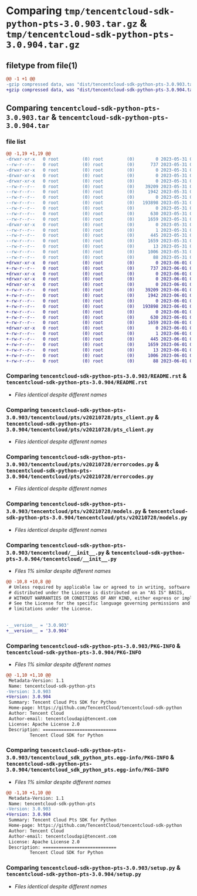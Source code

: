 # Comparing `tmp/tencentcloud-sdk-python-pts-3.0.903.tar.gz` & `tmp/tencentcloud-sdk-python-pts-3.0.904.tar.gz`

## filetype from file(1)

```diff
@@ -1 +1 @@
-gzip compressed data, was "dist/tencentcloud-sdk-python-pts-3.0.903.tar", last modified: Wed May 31 02:17:49 2023, max compression
+gzip compressed data, was "dist/tencentcloud-sdk-python-pts-3.0.904.tar", last modified: Thu Jun  1 02:43:31 2023, max compression
```

## Comparing `tencentcloud-sdk-python-pts-3.0.903.tar` & `tencentcloud-sdk-python-pts-3.0.904.tar`

### file list

```diff
@@ -1,19 +1,19 @@
-drwxr-xr-x   0 root         (0) root         (0)        0 2023-05-31 02:17:49.000000 tencentcloud-sdk-python-pts-3.0.903/
--rw-r--r--   0 root         (0) root         (0)      737 2023-05-31 02:17:49.000000 tencentcloud-sdk-python-pts-3.0.903/README.rst
-drwxr-xr-x   0 root         (0) root         (0)        0 2023-05-31 02:17:49.000000 tencentcloud-sdk-python-pts-3.0.903/tencentcloud/
-drwxr-xr-x   0 root         (0) root         (0)        0 2023-05-31 02:17:49.000000 tencentcloud-sdk-python-pts-3.0.903/tencentcloud/pts/
-drwxr-xr-x   0 root         (0) root         (0)        0 2023-05-31 02:17:49.000000 tencentcloud-sdk-python-pts-3.0.903/tencentcloud/pts/v20210728/
--rw-r--r--   0 root         (0) root         (0)    39209 2023-05-31 02:17:49.000000 tencentcloud-sdk-python-pts-3.0.903/tencentcloud/pts/v20210728/pts_client.py
--rw-r--r--   0 root         (0) root         (0)     1942 2023-05-31 02:17:49.000000 tencentcloud-sdk-python-pts-3.0.903/tencentcloud/pts/v20210728/errorcodes.py
--rw-r--r--   0 root         (0) root         (0)        0 2023-05-31 02:17:49.000000 tencentcloud-sdk-python-pts-3.0.903/tencentcloud/pts/v20210728/__init__.py
--rw-r--r--   0 root         (0) root         (0)   193898 2023-05-31 02:17:49.000000 tencentcloud-sdk-python-pts-3.0.903/tencentcloud/pts/v20210728/models.py
--rw-r--r--   0 root         (0) root         (0)        0 2023-05-31 02:17:49.000000 tencentcloud-sdk-python-pts-3.0.903/tencentcloud/pts/__init__.py
--rw-r--r--   0 root         (0) root         (0)      630 2023-05-31 02:17:49.000000 tencentcloud-sdk-python-pts-3.0.903/tencentcloud/__init__.py
--rw-r--r--   0 root         (0) root         (0)     1659 2023-05-31 02:17:49.000000 tencentcloud-sdk-python-pts-3.0.903/PKG-INFO
-drwxr-xr-x   0 root         (0) root         (0)        0 2023-05-31 02:17:49.000000 tencentcloud-sdk-python-pts-3.0.903/tencentcloud_sdk_python_pts.egg-info/
--rw-r--r--   0 root         (0) root         (0)        1 2023-05-31 02:17:49.000000 tencentcloud-sdk-python-pts-3.0.903/tencentcloud_sdk_python_pts.egg-info/dependency_links.txt
--rw-r--r--   0 root         (0) root         (0)      445 2023-05-31 02:17:49.000000 tencentcloud-sdk-python-pts-3.0.903/tencentcloud_sdk_python_pts.egg-info/SOURCES.txt
--rw-r--r--   0 root         (0) root         (0)     1659 2023-05-31 02:17:49.000000 tencentcloud-sdk-python-pts-3.0.903/tencentcloud_sdk_python_pts.egg-info/PKG-INFO
--rw-r--r--   0 root         (0) root         (0)       13 2023-05-31 02:17:49.000000 tencentcloud-sdk-python-pts-3.0.903/tencentcloud_sdk_python_pts.egg-info/top_level.txt
--rw-r--r--   0 root         (0) root         (0)     1006 2023-05-31 02:17:49.000000 tencentcloud-sdk-python-pts-3.0.903/setup.py
--rw-r--r--   0 root         (0) root         (0)       88 2023-05-31 02:17:49.000000 tencentcloud-sdk-python-pts-3.0.903/setup.cfg
+drwxr-xr-x   0 root         (0) root         (0)        0 2023-06-01 02:43:31.000000 tencentcloud-sdk-python-pts-3.0.904/
+-rw-r--r--   0 root         (0) root         (0)      737 2023-06-01 02:43:31.000000 tencentcloud-sdk-python-pts-3.0.904/README.rst
+drwxr-xr-x   0 root         (0) root         (0)        0 2023-06-01 02:43:31.000000 tencentcloud-sdk-python-pts-3.0.904/tencentcloud/
+drwxr-xr-x   0 root         (0) root         (0)        0 2023-06-01 02:43:31.000000 tencentcloud-sdk-python-pts-3.0.904/tencentcloud/pts/
+drwxr-xr-x   0 root         (0) root         (0)        0 2023-06-01 02:43:31.000000 tencentcloud-sdk-python-pts-3.0.904/tencentcloud/pts/v20210728/
+-rw-r--r--   0 root         (0) root         (0)    39209 2023-06-01 02:43:31.000000 tencentcloud-sdk-python-pts-3.0.904/tencentcloud/pts/v20210728/pts_client.py
+-rw-r--r--   0 root         (0) root         (0)     1942 2023-06-01 02:43:31.000000 tencentcloud-sdk-python-pts-3.0.904/tencentcloud/pts/v20210728/errorcodes.py
+-rw-r--r--   0 root         (0) root         (0)        0 2023-06-01 02:43:31.000000 tencentcloud-sdk-python-pts-3.0.904/tencentcloud/pts/v20210728/__init__.py
+-rw-r--r--   0 root         (0) root         (0)   193898 2023-06-01 02:43:31.000000 tencentcloud-sdk-python-pts-3.0.904/tencentcloud/pts/v20210728/models.py
+-rw-r--r--   0 root         (0) root         (0)        0 2023-06-01 02:43:31.000000 tencentcloud-sdk-python-pts-3.0.904/tencentcloud/pts/__init__.py
+-rw-r--r--   0 root         (0) root         (0)      630 2023-06-01 02:43:31.000000 tencentcloud-sdk-python-pts-3.0.904/tencentcloud/__init__.py
+-rw-r--r--   0 root         (0) root         (0)     1659 2023-06-01 02:43:31.000000 tencentcloud-sdk-python-pts-3.0.904/PKG-INFO
+drwxr-xr-x   0 root         (0) root         (0)        0 2023-06-01 02:43:31.000000 tencentcloud-sdk-python-pts-3.0.904/tencentcloud_sdk_python_pts.egg-info/
+-rw-r--r--   0 root         (0) root         (0)        1 2023-06-01 02:43:31.000000 tencentcloud-sdk-python-pts-3.0.904/tencentcloud_sdk_python_pts.egg-info/dependency_links.txt
+-rw-r--r--   0 root         (0) root         (0)      445 2023-06-01 02:43:31.000000 tencentcloud-sdk-python-pts-3.0.904/tencentcloud_sdk_python_pts.egg-info/SOURCES.txt
+-rw-r--r--   0 root         (0) root         (0)     1659 2023-06-01 02:43:31.000000 tencentcloud-sdk-python-pts-3.0.904/tencentcloud_sdk_python_pts.egg-info/PKG-INFO
+-rw-r--r--   0 root         (0) root         (0)       13 2023-06-01 02:43:31.000000 tencentcloud-sdk-python-pts-3.0.904/tencentcloud_sdk_python_pts.egg-info/top_level.txt
+-rw-r--r--   0 root         (0) root         (0)     1006 2023-06-01 02:43:31.000000 tencentcloud-sdk-python-pts-3.0.904/setup.py
+-rw-r--r--   0 root         (0) root         (0)       88 2023-06-01 02:43:31.000000 tencentcloud-sdk-python-pts-3.0.904/setup.cfg
```

### Comparing `tencentcloud-sdk-python-pts-3.0.903/README.rst` & `tencentcloud-sdk-python-pts-3.0.904/README.rst`

 * *Files identical despite different names*

### Comparing `tencentcloud-sdk-python-pts-3.0.903/tencentcloud/pts/v20210728/pts_client.py` & `tencentcloud-sdk-python-pts-3.0.904/tencentcloud/pts/v20210728/pts_client.py`

 * *Files identical despite different names*

### Comparing `tencentcloud-sdk-python-pts-3.0.903/tencentcloud/pts/v20210728/errorcodes.py` & `tencentcloud-sdk-python-pts-3.0.904/tencentcloud/pts/v20210728/errorcodes.py`

 * *Files identical despite different names*

### Comparing `tencentcloud-sdk-python-pts-3.0.903/tencentcloud/pts/v20210728/models.py` & `tencentcloud-sdk-python-pts-3.0.904/tencentcloud/pts/v20210728/models.py`

 * *Files identical despite different names*

### Comparing `tencentcloud-sdk-python-pts-3.0.903/tencentcloud/__init__.py` & `tencentcloud-sdk-python-pts-3.0.904/tencentcloud/__init__.py`

 * *Files 1% similar despite different names*

```diff
@@ -10,8 +10,8 @@
 # Unless required by applicable law or agreed to in writing, software
 # distributed under the License is distributed on an "AS IS" BASIS,
 # WITHOUT WARRANTIES OR CONDITIONS OF ANY KIND, either express or implied.
 # See the License for the specific language governing permissions and
 # limitations under the License.
 
 
-__version__ = '3.0.903'
+__version__ = '3.0.904'
```

### Comparing `tencentcloud-sdk-python-pts-3.0.903/PKG-INFO` & `tencentcloud-sdk-python-pts-3.0.904/PKG-INFO`

 * *Files 1% similar despite different names*

```diff
@@ -1,10 +1,10 @@
 Metadata-Version: 1.1
 Name: tencentcloud-sdk-python-pts
-Version: 3.0.903
+Version: 3.0.904
 Summary: Tencent Cloud Pts SDK for Python
 Home-page: https://github.com/TencentCloud/tencentcloud-sdk-python
 Author: Tencent Cloud
 Author-email: tencentcloudapi@tencent.com
 License: Apache License 2.0
 Description: ============================
         Tencent Cloud SDK for Python
```

### Comparing `tencentcloud-sdk-python-pts-3.0.903/tencentcloud_sdk_python_pts.egg-info/PKG-INFO` & `tencentcloud-sdk-python-pts-3.0.904/tencentcloud_sdk_python_pts.egg-info/PKG-INFO`

 * *Files 1% similar despite different names*

```diff
@@ -1,10 +1,10 @@
 Metadata-Version: 1.1
 Name: tencentcloud-sdk-python-pts
-Version: 3.0.903
+Version: 3.0.904
 Summary: Tencent Cloud Pts SDK for Python
 Home-page: https://github.com/TencentCloud/tencentcloud-sdk-python
 Author: Tencent Cloud
 Author-email: tencentcloudapi@tencent.com
 License: Apache License 2.0
 Description: ============================
         Tencent Cloud SDK for Python
```

### Comparing `tencentcloud-sdk-python-pts-3.0.903/setup.py` & `tencentcloud-sdk-python-pts-3.0.904/setup.py`

 * *Files identical despite different names*

